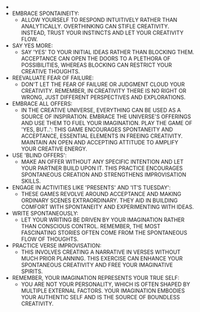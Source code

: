 ---
---

-
- EMBRACE SPONTAINEITY:
	- ALLOW YOURSELF TO RESPOND INTUITIVELY RATHER THAN ANALYTICALLY. OVERTHINKING CAN STIFLE CREATIVITY. INSTEAD, TRUST YOUR INSTINCTS AND LET YOUR CREATIVITY FLOW.
- SAY YES MORE:
	- SAY 'YES' TO YOUR INITIAL IDEAS RATHER THAN BLOCKING THEM. ACCEPTANCE CAN OPEN THE DOORS TO A PLETHORA OF POSSIBILITIES, WHEREAS BLOCKING CAN RESTRICT YOUR CREATIVE THOUGHTS.
- REEVALUATE FEAR OF FAILURE:
	- DON'T LET THE FEAR OF FAILURE OR JUDGMENT CLOUD YOUR CREATIVITY. REMEMBER, IN CREATIVITY THERE IS NO RIGHT OR WRONG, JUST DIFFERENT PERSPECTIVES AND EXPLORATIONS.
- EMBRACE ALL OFFERS:
	- IN THE CREATIVE UNIVERSE, EVERYTHING CAN BE USED AS A SOURCE OF INSPIRATION. EMBRACE THE UNIVERSE'S OFFERINGS AND USE THEM TO FUEL YOUR IMAGINATION.
	  PLAY THE GAME OF 'YES, BUT..': THIS GAME ENCOURAGES SPONTANEITY AND ACCEPTANCE, ESSENTIAL ELEMENTS IN FREEING CREATIVITY. MAINTAIN AN OPEN AND ACCEPTING ATTITUDE TO AMPLIFY YOUR CREATIVE ENERGY.
- USE 'BLIND OFFERS':
	- MAKE AN OFFER WITHOUT ANY SPECIFIC INTENTION AND LET YOUR PARTNER BUILD UPON IT. THIS PRACTICE ENCOURAGES SPONTANEOUS CREATION AND STRENGTHENS IMPROVISATION SKILLS.
- ENGAGE IN ACTIVITIES LIKE 'PRESENTS' AND 'IT’S TUESDAY':
	- THESE GAMES REVOLVE AROUND ACCEPTANCE AND MAKING ORDINARY SCENES EXTRAORDINARY. THEY AID IN BUILDING COMFORT WITH SPONTANEITY AND EXPERIMENTING WITH IDEAS.
- WRITE SPONTANEOUSLY:
	- LET YOUR WRITING BE DRIVEN BY YOUR IMAGINATION RATHER THAN CONSCIOUS CONTROL. REMEMBER, THE MOST FASCINATING STORIES OFTEN COME FROM THE SPONTANEOUS FLOW OF THOUGHTS.
- PRACTICE VERSE IMPROVISATION:
	- THIS INVOLVES CREATING A NARRATIVE IN VERSES WITHOUT MUCH PRIOR PLANNING. THIS EXERCISE CAN ENHANCE YOUR SPONTANEOUS CREATIVITY AND FREE YOUR IMAGINATIVE SPIRITS.
- REMEMBER, YOUR IMAGINATION REPRESENTS YOUR TRUE SELF:
	- YOU ARE NOT YOUR PERSONALITY, WHICH IS OFTEN SHAPED BY MULTIPLE EXTERNAL FACTORS. YOUR IMAGINATION EMBODIES YOUR AUTHENTIC SELF AND IS THE SOURCE OF BOUNDLESS CREATIVITY.